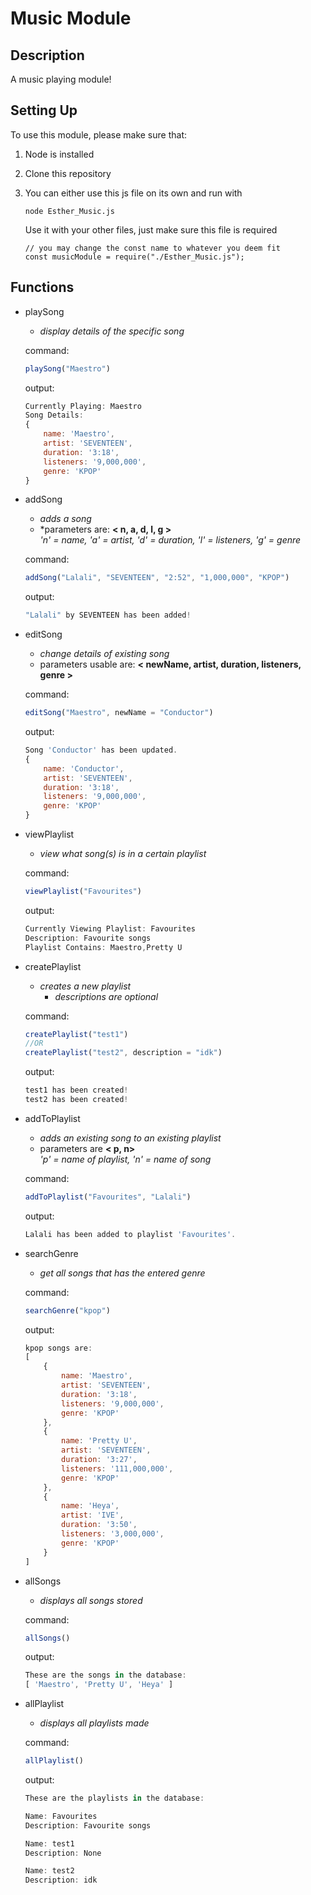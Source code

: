 # Music Module

## Description

A music playing module!

## Setting Up

To use this module, please make sure that:

1. Node is installed
2. Clone this repository 
3. You can either use this js file on its own and run with
    ```
    node Esther_Music.js
    ```

    Use it with your other files, just make sure this file is required
    ```
    // you may change the const name to whatever you deem fit
    const musicModule = require("./Esther_Music.js");
    ```

## Functions



* playSong
    - *display details of the specific song*

    command:
    ```js
    playSong("Maestro")
    ```

    output:
    ```js
    Currently Playing: Maestro
    Song Details:
    {
        name: 'Maestro',
        artist: 'SEVENTEEN',
        duration: '3:18',
        listeners: '9,000,000',
        genre: 'KPOP'
    }
    ```

* addSong
    - *adds a song*
    - *parameters are: **< n, a, d, l, g >** <br />
    *'n' = name, 'a' = artist, 'd' = duration, 'l' = listeners, 'g' = genre*

    command:
    ```js
    addSong("Lalali", "SEVENTEEN", "2:52", "1,000,000", "KPOP")
    ```

    output:
    ```js
    "Lalali" by SEVENTEEN has been added!
    ```

* editSong
    - *change details of existing song*
    - parameters usable are: **< newName, artist, duration, listeners, genre >**

    command:
    ```js
    editSong("Maestro", newName = "Conductor")
    ```

    output:
    ```js
    Song 'Conductor' has been updated.
    {
        name: 'Conductor',
        artist: 'SEVENTEEN',
        duration: '3:18',
        listeners: '9,000,000',
        genre: 'KPOP'
    }
    ```

* viewPlaylist
    - *view what song(s) is in a certain playlist*

    command:
    ```js
    viewPlaylist("Favourites")
    ```

    output:
    ```js
    Currently Viewing Playlist: Favourites
    Description: Favourite songs
    Playlist Contains: Maestro,Pretty U
    ```

* createPlaylist
    - *creates a new playlist*
        - *descriptions are optional*

    command:
    ```js
    createPlaylist("test1")
    //OR
    createPlaylist("test2", description = "idk")
    ```

    output:
    ```js
    test1 has been created!
    test2 has been created!
    ```

* addToPlaylist
    - *adds an existing song to an existing playlist*
    - parameters are **< p, n>**<br />
        *'p' = name of playlist, 'n' = name of song*

    command:
    ```js
    addToPlaylist("Favourites", "Lalali")
    ```

    output:
    ```js
    Lalali has been added to playlist 'Favourites'.
    ```

* searchGenre
    - *get all songs that has the entered genre*

    command:
    ```js
    searchGenre("kpop")
    ```

    output:
    ```js
    kpop songs are:
    [
        {
            name: 'Maestro',
            artist: 'SEVENTEEN',
            duration: '3:18',
            listeners: '9,000,000',
            genre: 'KPOP'
        },
        {
            name: 'Pretty U',
            artist: 'SEVENTEEN',
            duration: '3:27',
            listeners: '111,000,000',
            genre: 'KPOP'
        },
        {
            name: 'Heya',
            artist: 'IVE',
            duration: '3:50',
            listeners: '3,000,000',
            genre: 'KPOP'
        }
    ]
    ```

* allSongs
    - *displays all songs stored*

    command:
    ```js
    allSongs()
    ```

    output:
    ```js
    These are the songs in the database:
    [ 'Maestro', 'Pretty U', 'Heya' ]
    ```

* allPlaylist
    - *displays all playlists made*

    command:
    ```js
    allPlaylist()
    ```

    output:
    ```js
    These are the playlists in the database:

    Name: Favourites
    Description: Favourite songs

    Name: test1
    Description: None

    Name: test2
    Description: idk
    ```


